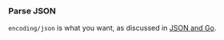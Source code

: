 ### Parse JSON

`encoding/json` is what you want, as discussed in [JSON and Go][goblog].




[goblog]: http://blog.golang.org/2011/01/json-and-go.html